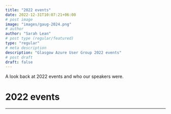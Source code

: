 ```yaml
---
title: "2022 events"
date: 2022-12-31T10:07:21+06:00
# post image
image: "images/gaug-2024.png"
# author
author: "Sarah Lean"
# post type (regular/featured)
type: "regular"
# meta description
description: "Glasgow Azure User Group 2022 events"
# post draft
draft: false
---
```



A look back at 2022 events and who our speakers were. 

# 2022 events
<hr>